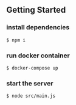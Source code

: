 ## Getting Started 

### install dependencies

    $ npm i
    
### run docker container

    $ docker-compose up 
    
### start the server

    $ node src/main.js    
    
